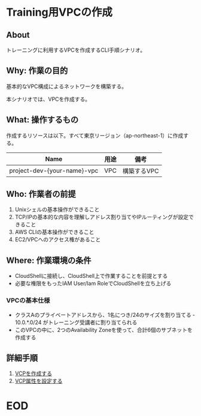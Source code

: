 # Training用VPCの作成

## About
トレーニングに利用するVPCを作成するCLI手順シナリオ。


## Why: 作業の目的
基本的なVPC構成によるネットワークを構築する。

本シナリオでは、VPCを作成する。

## What: 操作するもの
作成するリソースは以下。すべて東京リージョン（ap-northeast-1）に作成する。

|  Name                              |  用途                         | 備考                            |
| ---------------------------------- | ----------------------------- | ------------------------------- |
| project-dev-{your-name}-vpc        | VPC                           | 構築するVPC                     |


## Who: 作業者の前提

1. Unixシェルの基本操作ができること
1. TCP/IPの基本的な内容を理解しアドレス割り当てやIPルーティングが設定できること
1. AWS CLIの基本操作ができること
1. EC2/VPCへのアクセス権があること


## Where: 作業環境の条件

- CloudShellに接続し、CloudShell上で作業することを前提とする
- 必要な権限をもったIAM User/Iam RoleでCloudShellを立ち上げる


### VPCの基本仕様

- クラスAのプライベートアドレスから、1名につき/24のサイズを割り当てる
‐ 10.0.*.0/24 がトレーニング受講者に割り当てられる
- このVPCの中に、2つのAvailability Zoneを使って、合計6個のサブネットを作成する


## 詳細手順

1. [VCPを作成する](./0101-CreateVPC-Runbook.md)
1. [VCP属性を設定する](./0102-ModifyDNSHostname-Runbook.md)


# EOD
